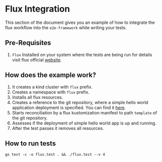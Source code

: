 # Flux Integration

This section of the document gives you an example of how to integrate the flux workflow
into the `e2e-framework` while writing your tests.

## Pre-Requisites

1. `Flux` Installed on your system where the tests are being run for details visit flux official [website](https://fluxcd.io/).

## How does the example work?

1. It creates a kind cluster with `flux` prefix.
2. Creates a namespace with `flux` prefix.
3. Installs all flux resources.
4. Creates a reference to the git repository, where a simple hello world application deployment is specified. You can find it [here](https://github.com/matrus2/go-hello-world).
5. Starts reconciliation by a flux kustomization manifest to path `template` of the git repository.
6. Assesses if the deployment of simple hello world app is up and running.
7. After the test passes it removes all resources.

## How to run tests

```shell
go test -c -o flux.test . && ./flux.test --v 4
```